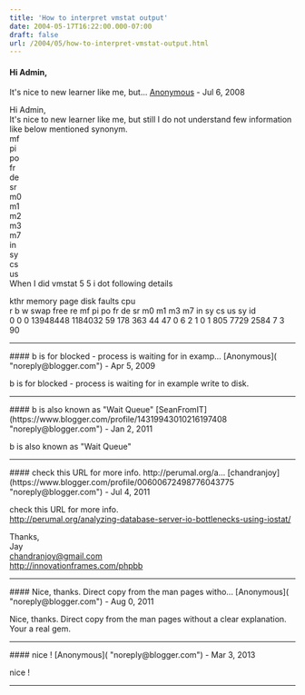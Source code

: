 ```yaml
---
title: 'How to interpret vmstat output'
date: 2004-05-17T16:22:00.000-07:00
draft: false
url: /2004/05/how-to-interpret-vmstat-output.html
---
```


#### Hi Admin,  
It's nice to new learner like me, but...
[Anonymous]( "noreply@blogger.com") - <time datetime="2008-07-26T07:06:00.000-07:00">Jul 6, 2008</time>

Hi Admin,  
It's nice to new learner like me, but still I do not understand few information like below mentioned synonym.  
mf  
pi  
po  
fr  
de  
sr  
m0  
m1  
m2  
m3  
m7  
in  
sy  
cs  
us  
When I did vmstat 5 5 i dot following details  
  
kthr memory page disk faults cpu  
r b w swap free re mf pi po fr de sr m0 m1 m3 m7 in sy cs us sy id  
0 0 0 13948448 1184032 59 178 363 44 47 0 6 2 1 0 1 805 7729 2584 7 3 90
<hr />
#### b is for blocked - process is waiting for in examp...
[Anonymous]( "noreply@blogger.com") - <time datetime="2009-04-24T05:54:00.000-07:00">Apr 5, 2009</time>

b is for blocked - process is waiting for in example write to disk.
<hr />
#### b is also known as "Wait Queue"
[SeanFromIT](https://www.blogger.com/profile/14319943010216197408 "noreply@blogger.com") - <time datetime="2011-01-11T10:42:05.534-08:00">Jan 2, 2011</time>

b is also known as "Wait Queue"
<hr />
#### check this URL for more info. http://perumal.org/a...
[chandranjoy](https://www.blogger.com/profile/00600672498776043775 "noreply@blogger.com") - <time datetime="2011-07-14T09:30:08.716-07:00">Jul 4, 2011</time>

check this URL for more info.  
http://perumal.org/analyzing-database-server-io-bottlenecks-using-iostat/  
  
  
Thanks,  
Jay  
chandranjoy@gmail.com  
http://innovationframes.com/phpbb
<hr />
#### Nice, thanks. Direct copy from the man pages witho...
[Anonymous]( "noreply@blogger.com") - <time datetime="2011-08-27T16:17:20.579-07:00">Aug 0, 2011</time>

Nice, thanks. Direct copy from the man pages without a clear explanation. Your a real gem.
<hr />
#### nice !
[Anonymous]( "noreply@blogger.com") - <time datetime="2013-03-12T23:43:14.769-07:00">Mar 3, 2013</time>

nice !
<hr />

